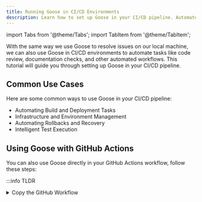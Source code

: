 ```yaml
---
title: Running Goose in CI/CD Environments
description: Learn how to set up Goose in your CI/CD pipeline. Automate Goose interactions for tasks like code review, documentation checks, and other automated workflows.
---
```


import Tabs from '@theme/Tabs';
import TabItem from '@theme/TabItem';

With the same way we use Goose to resolve issues on our local machine, we can also use Goose in CI/CD environments to automate tasks like code review, documentation checks, and other automated workflows. This tutorial will guide you through setting up Goose in your CI/CD pipeline.

## Common Use Cases

Here are some common ways to use Goose in your CI/CD pipeline:

- Automating Build and Deployment Tasks
- Infrastructure and Environment Management
- Automating Rollbacks and Recovery
- Intelligent Test Execution


## Using Goose with GitHub Actions

You can also use Goose directly in your GitHub Actions workflow, follow these steps:

:::info TLDR
<details>
   <summary>Copy the GitHub Workflow</summary>
   ```yaml

   name: Goose

   on:
      pull_request:
         types: [opened, synchronize, reopened, labeled]

   permissions:
      contents: write
      pull-requests: write
      issues: write

   env:
      PROVIDER_API_KEY: ${{ secrets.REPLACE_WITH_PROVIDER_API_KEY }}
      PR_NUMBER: ${{ github.event.pull_request.number }}

   jobs:
      goose-comment:
         runs-on: ubuntu-latest

         steps:
               - name: Check out repository
               uses: actions/checkout@v4
               with:
                     fetch-depth: 0

               - name: Gather PR information
               run: |
                     {
                     echo "# Files Changed"
                     gh pr view $PR_NUMBER --json files \
                        -q '.files[] | "* " + .path + " (" + (.additions|tostring) + " additions, " + (.deletions|tostring) + " deletions)"'
                     echo ""
                     echo "# Changes Summary"
                     gh pr diff $PR_NUMBER
                     } > changes.txt

               - name: Install Goose CLI
               run: |
                     mkdir -p /home/runner/.local/bin
                     curl -fsSL https://github.com/block/goose/releases/download/stable/download_cli.sh \
                     | CONFIGURE=false INSTALL_PATH=/home/runner/.local/bin bash
                     echo "/home/runner/.local/bin" >> $GITHUB_PATH

               - name: Configure Goose
               run: |
                     mkdir -p ~/.config/goose
                     cat <<EOF > ~/.config/goose/config.yaml
                     GOOSE_PROVIDER: REPLACE_WITH_PROVIDER
                     GOOSE_MODEL: REPLACE_WITH_MODEL
                     keyring: false
                     EOF

               - name: Create instructions for Goose
               run: |
                     cat <<EOF > instructions.txt
                     Create a summary of the changes provided. Don't provide any session or logging details.
                     The summary for each file should be brief and structured as:
                     <filename/path (wrapped in backticks)>
                        - dot points of changes
                     You don't need any extensions, don't mention extensions at all.
                     The changes to summarise are:
                     $(cat changes.txt)
                     EOF

               - name: Test
               run: cat instructions.txt

               - name: Run Goose and filter output
               run: |
                     goose run --instructions instructions.txt | \
                     # Remove ANSI color codes
                     sed -E 's/\x1B\[[0-9;]*[mK]//g' | \
                     # Remove session/logging lines
                     grep -v "logging to /home/runner/.config/goose/sessions/" | \
                     grep -v "^starting session" | \
                     grep -v "^Closing session" | \
                     # Trim trailing whitespace
                     sed 's/[[:space:]]*$//' \
                     > pr_comment.txt

               - name: Post comment to PR
               run: |
                     cat -A pr_comment.txt
                     gh pr comment $PR_NUMBER --body-file pr_comment.txt
   ```
</details>

:::

#### Create the Workflow File

Create a new file in your repository at `.github/workflows/goose.yml`. This will contain your GitHub Actions workflow configuration.

#### Configure Basic Workflow Structure

Here's a basic workflow structure that triggers Goose on pull requests:

```yaml
name: Goose

on:
    pull_request:
        types: [opened, synchronize, reopened, labeled]

permissions:
    contents: write
    pull-requests: write
    issues: write

env:
   PROVIDER_API_KEY: ${{ secrets.REPLACE_WITH_PROVIDER_API_KEY }}
   PR_NUMBER: ${{ github.event.pull_request.number }}
```

This configuration:
- Triggers the workflow on pull request events
- Sets necessary permissions for GitHub Actions
- Configures environment variables for your chosen Goose provider

#### Install and Configure Goose

The workflow needs to install and configure Goose in the CI environment. Here's how to do it:

```yaml
steps:
    - name: Install Goose CLI
      run: |
          mkdir -p /home/runner/.local/bin
          curl -fsSL https://github.com/block/goose/releases/download/stable/download_cli.sh \
            | CONFIGURE=false INSTALL_PATH=/home/runner/.local/bin bash
          echo "/home/runner/.local/bin" >> $GITHUB_PATH

    - name: Configure Goose
      run: |
          mkdir -p ~/.config/goose
          cat <<EOF > ~/.config/goose/config.yaml
          GOOSE_PROVIDER: REPLACE_WITH_PROVIDER
          GOOSE_MODEL: REPLACE_WITH_MODEL
          keyring: false
          EOF
```

Replace `REPLACE_WITH_PROVIDER` and `REPLACE_WITH_MODEL` with your Goose provider and model names and add any other necessary configuration required.

#### Prepare Instructions for Goose

Create instructions for Goose to follow based on the PR changes:

```yaml
    - name: Create instructions for Goose
      run: |
          cat <<EOF > instructions.txt
          Create a summary of the changes provided. Don't provide any session or logging details.
          The summary for each file should be brief and structured as:
            <filename/path (wrapped in backticks)>
              - dot points of changes
          You don't need any extensions, don't mention extensions at all.
          The changes to summarise are:
          $(cat changes.txt)
          EOF
```

#### Run Goose and Filter Output

Run Goose with the prepared instructions and filter the output for clean results:

```yaml
    - name: Run Goose and filter output
      run: |
          goose run --instructions instructions.txt | \
            # Remove ANSI color codes
            sed -E 's/\x1B\[[0-9;]*[mK]//g' | \
            # Remove session/logging lines
            grep -v "logging to /home/runner/.config/goose/sessions/" | \
            grep -v "^starting session" | \
            grep -v "^Closing session" | \
            # Trim trailing whitespace
            sed 's/[[:space:]]*$//' \
            > pr_comment.txt
```

#### Post Comment to PR

Finally, post the Goose output as a comment on the pull request:

```yaml
    - name: Post comment to PR
      run: |
          cat -A pr_comment.txt
          gh pr comment $PR_NUMBER --body-file pr_comment.txt
```

With this workflow, Goose will run on pull requests, analyze the changes, and post a summary as a comment on the PR.

## Using CI specific MCP servers as Goose extensions

There might also be cases where you want to use Goose with other environments, custom setups etc. In such cases, you can use Goose extensions to interact with these environments. 

You can find related extensions as MCP Servers on [PulseMCP](https://www.pulsemcp.com/servers) and interact with them using Goose.

## Security considerations

When running Goose in CI/CD, keep these security practices in mind:

1. **Secret Management**: Store your sensitive credentials (like API tokens) as 'Secrets' that you can pass to GOose as environment variables. Never expose these credentials in logs or PR comments

2. **Permissions**: When using a script or workflow, ensure you follow the principle of least privilege. Only grant necessary permissions in the workflow and regularly audit workflow permissions.

3. **Input Validation**: Validate and sanitize inputs before passing to Goose. Consider using action inputs with specific types and implement appropriate error handling.